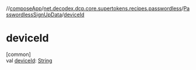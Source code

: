 //[composeApp](../../../index.md)/[net.decodex.dcp.core.supertokens.recipes.passwordless](../index.md)/[PasswordlessSignUpData](index.md)/[deviceId](device-id.md)

# deviceId

[common]\
val [deviceId](device-id.md): [String](https://kotlinlang.org/api/latest/jvm/stdlib/kotlin/-string/index.html)
